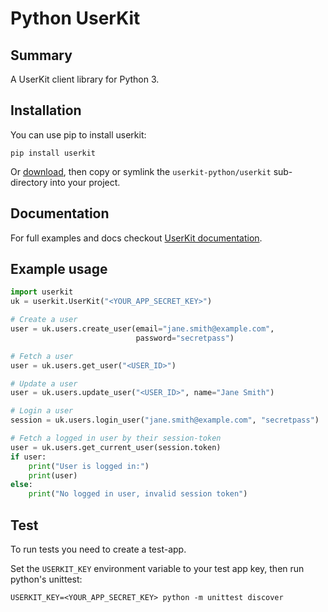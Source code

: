 # Python UserKit

## Summary
A UserKit client library for Python 3.

## Installation

You can use pip to install userkit:

```
pip install userkit
```

Or [download](https://github.com/workpail/userkit-python/archive/master.zip), then copy or symlink the `userkit-python/userkit` sub-directory into
your project.

## Documentation

For full examples and docs checkout [UserKit documentation][userkit-docs].

## Example usage

```python
import userkit
uk = userkit.UserKit("<YOUR_APP_SECRET_KEY>")

# Create a user
user = uk.users.create_user(email="jane.smith@example.com",
                            password="secretpass")

# Fetch a user
user = uk.users.get_user("<USER_ID>")

# Update a user
user = uk.users.update_user("<USER_ID>", name="Jane Smith")

# Login a user
session = uk.users.login_user("jane.smith@example.com", "secretpass")

# Fetch a logged in user by their session-token
user = uk.users.get_current_user(session.token)
if user:
    print("User is logged in:")
    print(user)
else:
    print("No logged in user, invalid session token")
```

## Test

To run tests you need to create a test-app.

Set the `USERKIT_KEY` environment variable to your test app key, then
run python's unittest:
```
USERKIT_KEY=<YOUR_APP_SECRET_KEY> python -m unittest discover
```


[userkit-docs]: https://docs.userkit.io
